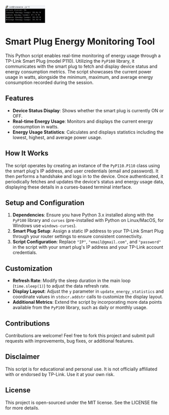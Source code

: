 <img src="image.jpg" alt="Project Image" style="width:25%;">


<h1>Smart Plug Energy Monitoring Tool</h1>

<p>This Python script enables real-time monitoring of energy usage through a TP-Link Smart Plug (model P110). Utilizing the <code>PyP100</code> library, it communicates with the smart plug to fetch and display device status and energy consumption metrics. The script showcases the current power usage in watts, alongside the minimum, maximum, and average energy consumption recorded during the session.</p>

<h2>Features</h2>
<ul>
  <li><strong>Device Status Display</strong>: Shows whether the smart plug is currently ON or OFF.</li>
  <li><strong>Real-time Energy Usage</strong>: Monitors and displays the current energy consumption in watts.</li>
  <li><strong>Energy Usage Statistics</strong>: Calculates and displays statistics including the lowest, highest, and average power usage.</li>
</ul>

<h2>How It Works</h2>
<p>The script operates by creating an instance of the <code>PyP110.P110</code> class using the smart plug's IP address, and user credentials (email and password). It then performs a handshake and logs in to the device. Once authenticated, it periodically fetches and updates the device's status and energy usage data, displaying these details in a curses-based terminal interface.</p>

<h2>Setup and Configuration</h2>
<ol>
  <li><strong>Dependencies</strong>: Ensure you have Python 3.x installed along with the <code>PyP100</code> library and <code>curses</code> (pre-installed with Python on Linux/MacOS, for Windows use <code>windows-curses</code>).</li>
  <li><strong>Smart Plug Setup</strong>: Assign a static IP address to your TP-Link Smart Plug through your router settings to ensure consistent connectivity.</li>
  <li><strong>Script Configuration</strong>: Replace <code>"IP"</code>, <code>"email@gmail.com"</code>, and <code>"password"</code> in the script with your smart plug's IP address and your TP-Link account credentials.</li>
</ol>

<h2>Customization</h2>
<ul>
  <li><strong>Refresh Rate</strong>: Modify the sleep duration in the main loop (<code>time.sleep(1)</code>) to adjust the data refresh rate.</li>
  <li><strong>Display Layout</strong>: Adjust the <code>y</code> parameter in <code>update_energy_statistics</code> and coordinate values in <code>stdscr.addstr</code> calls to customize the display layout.</li>
  <li><strong>Additional Metrics</strong>: Extend the script by incorporating more data points available from the <code>PyP100</code> library, such as daily or monthly usage.</li>
</ul>

<h2>Contributions</h2>
<p>Contributions are welcome! Feel free to fork this project and submit pull requests with improvements, bug fixes, or additional features.</p>

<h2>Disclaimer</h2>
<p>This script is for educational and personal use. It is not officially affiliated with or endorsed by TP-Link. Use it at your own risk.</p>

<h2>License</h2>
<p>This project is open-sourced under the MIT license. See the LICENSE file for more details.</p>
